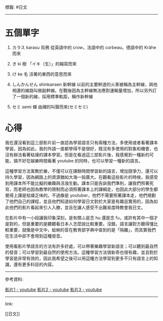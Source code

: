 標籤: #日文 

---

# 五個單字

1. カラス
karasu
烏鴉
從英語中的 crow，法語中的 corbeau，德語中的 Krähe 而來

2. き
ki
樹
「イキ（生）」的縮寫而來

3. け
ke
毛
活著的東西的意思而來

4. しんかんせん
shinkansen
新幹線
以前的主要幹道的火車被稱為主幹線，與他相連的線路叫做副幹線。在戰後因為主幹線無法應對運輸量增加，所以另外訂了一個新的線，採用標準軌距，稱作新幹線

5. セミ
semi
蟬
由禪的叫聲而來(セミセミ)

# 心得

我在還沒看到這三部影片前一直認為學習語言只有兩種方法，多使用或者看著課本學習。因為如此，我的外語一直都學得不是很好，既沒有多使用的對象和機會，也沒有辦法看著枯燥的課本學習。但是在看過這三部影片後，我感覺到一種新的可能，搞不好在娛樂時間看著 youtube 的同時，也可以學習一種新的語言。

這種學習方法寓教於樂，不僅可以在課餘時間學習新的語言，增加競爭力，還可以持久學習，因為網路上的資源猶如大海一般廣大。在觀看這些影片的時候，我感受到用課本所不能比擬的樂趣與活潑生動。課本只能告訴我們準則，讓我們照著死背，而老師也因為教學的限制而必須照著課本上的課綱走，也因此大部分的學生都覺得上課是枯燥乏味的。不過像是 youtuber，他們不需要照著課本走，他們規劃了他們自己的課程，並且他們知道如何學習日文對於大家是有趣且實用的，因為如此他們的影片看起來引人入勝，並且在讓人感受不出難易度時教會我日文。

在影片中有一小段讓我印象深刻，是有關ふ是念 hu 還是念 fu，或許有其中一個才是對的，但是重要的是聽聽看日本人怎麼說比較重要。沒錯，語言讓對方聽得懂比較重要，就像是中文中，蛤蜊的音在教育部字典中查到的是「隔離」，而其實我們在生活中卻不會用到這種發音。

使用看影片學語言的方法有許多好處，可以帶著樂趣學習新語言；可以聽到最自然的發音；可以學習到最自然的使用方法。這種學習方法很新奇也很有趣，並且對於學習是非常有效的，因此我希望之後可以用這種方法學習到更多不只有語言上的知識，還有更多科目的內容。

---

參考資料:

[影片1 - youtube](https://www.youtube.com/watch?v=GmRdUUVgSAA&list=PLuNucubP18snvU3Zz8FXF-kACs5EPK4XU)
[影片2 - youtube](https://www.youtube.com/watch?v=4cKZha88Ito&list=PLuNucubP18snvU3Zz8FXF-kACs5EPK4XU&index=2)
[影片3 - youtube](https://www.youtube.com/watch?v=FKIr7bFrIDw&list=PLuNucubP18snvU3Zz8FXF-kACs5EPK4XU&index=3)

---

link:

[[日文]]